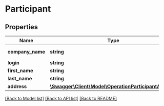 # Participant

## Properties
Name | Type | Description | Notes
------------ | ------------- | ------------- | -------------
**company_name** | **string** | Company name. | [optional] 
**login** | **string** | Login. | 
**first_name** | **string** | First name. | 
**last_name** | **string** | Last name. | 
**address** | [**\Swagger\Client\Model\OperationParticipantAddress**](OperationParticipantAddress.md) |  | [optional] 

[[Back to Model list]](../../README.md#documentation-for-models) [[Back to API list]](../../README.md#documentation-for-api-endpoints) [[Back to README]](../../README.md)

